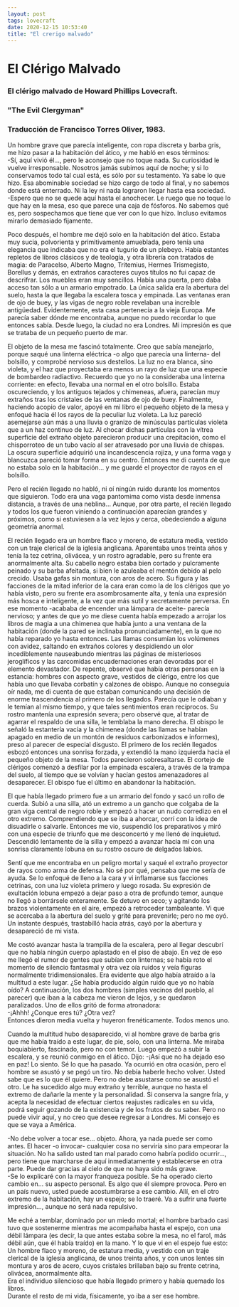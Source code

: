 ```yaml
---
layout: post
tags: lovecraft
date: 2020-12-15 10:53:40
title: "El crerigo malvado"
---
```

# El Clérigo Malvado

### El clérigo malvado de Howard Phillips Lovecraft.
### "The Evil Clergyman"
### Traducción de Francisco Torres Oliver, 1983.

   Un hombre grave que parecía inteligente, con ropa discreta y barba
   gris, me hizo pasar a la habitación del ático, y me habló en esos
   términos:  
   -Sí, aquí vivió él..., pero le aconsejo que no toque nada. Su
   curiosidad le vuelve irresponsable. Nosotros jamás subimos aquí de
   noche; y si lo conservamos todo tal cual está, es sólo por su
   testamento. Ya sabe lo que hizo. Esa abominable sociedad se hizo cargo
   de todo al final, y no sabemos donde está enterrado. Ni la ley ni nada
   lograron llegar hasta esa sociedad.  
   -Espero que no se quede aquí hasta el anochecer. Le ruego que no toque
   lo que hay en la mesa, eso que parece una caja de fósforos. No sabemos
   qué es, pero sospechamos que tiene que ver con lo que hizo. Incluso
   evitamos mirarlo demasiado fijamente.
   
   Poco después, el hombre me dejó solo en la habitación del ático. Estaba
   muy sucia, polvorienta y primitivamente amueblada, pero tenía una
   elegancia que indicaba que no era el tugurio de un plebeyo. Había
   estantes repletos de libros clásicos y de teología, y otra librería con
   tratados de magia: de Paracelso, Alberto Magno, Tritemius, Hermes
   Trismegisto, Borellus y demás, en extraños caracteres cuyos títulos no
   fui capaz de descrifrar. Los muebles eran muy sencillos. Había una
   puerta, pero daba acceso tan sólo a un armario empotrado. La única
   salida era la abertura del suelo, hasta la que llegaba la escalera
   tosca y empinada. Las ventanas eran de ojo de buey, y las vigas de
   negro roble revelaban una increíble antigüedad. Evidentemente, esta
   casa pertenecía a la vieja Europa. Me parecía saber dónde me
   encontraba, aunque no puedo recordar lo que entonces sabía. Desde
   luego, la ciudad no era Londres. Mi impresión es que se trataba de un
   pequeño puerto de mar.
   
   El objeto de la mesa me fascinó totalmente. Creo que sabía manejarlo,
   porque saqué una linterna eléctrica -o algo que parecía una linterna-
   del bolsillo, y comprobé nervioso sus destellos. La luz no era blanca,
   sino violeta, y el haz que proyectaba era menos un rayo de luz que una
   especie de bombardeo radiactivo. Recuerdo que yo no la consideraba una
   linterna corriente: en efecto, llevaba una normal en el otro bolsillo.
   Estaba oscureciendo, y los antiguos tejados y chimeneas, afuera,
   parecían muy extraños tras los cristales de las ventanas de ojo de
   buey. Finalmente, haciendo acopio de valor, apoyé en mi libro el
   pequeño objeto de la mesa y enfoqué hacia él los rayos de la peculiar
   luz violeta. La luz pareció asemejarse aún más a una lluvia o granizo
   de minúsculas partículas violeta que a un haz continuo de luz. Al
   chocar dichas partículas con la vítrea superficie del extraño objeto
   parecieron producir una crepitación, como el chisporroteo de un tubo
   vacío al ser atravesado por una lluvia de chispas. La oscura superficie
   adquirió una incandescencia rojiza, y una forma vaga y blancuzca
   pareció tomar forma en su centro. Entonces me di cuenta de que no
   estaba solo en la habitación... y me guardé el proyector de rayos en el
   bolsillo.
   
   Pero el recién llegado no habló, ni oí ningún ruido durante los
   momentos que siguieron. Todo era una vaga pantomima como vista desde
   inmensa distancia, a través de una neblina... Aunque, por otra parte,
   el recién llegado y todos los que fueron viniendo a continuación
   aparecían grandes y próximos, como si estuviesen a la vez lejos y
   cerca, obedeciendo a alguna geometría anormal.
   
   El recién llegado era un hombre flaco y moreno, de estatura media,
   vestido con un traje clerical de la iglesia anglicana. Aparentaba unos
   treinta años y tenía la tez cetrina, olivácea, y un rostro agradable,
   pero su frente era anormalmente alta. Su cabello negro estaba bien
   cortado y pulcramente peinado y su barba afeitada, si bien le azuleaba
   el mentón debido al pelo crecido. Usaba gafas sin montura, con aros de
   acero. Su figura y las facciones de la mitad inferior de la cara eran
   como la de los clérigos que yo había visto, pero su frente era
   asombrosamente alta, y tenía una expresión más hosca e inteligente, a
   la vez que más sutil y secretamente perversa. En ese momento -acababa
   de encender una lámpara de aceite- parecía nervioso; y antes de que yo
   me diese cuenta había empezado a arrojar los libros de magia a una
   chimenea que había junto a una ventana de la habitación (donde la pared
   se inclinaba pronunciadamente), en la que no había reparado yo hasta
   entonces. Las llamas consumían los volúmenes con avidez, saltando en
   extraños colores y despidiendo un olor incediblemente nauseabundo
   mientras las páginas de misteriosos jeroglíficos y las carcomidas
   encuadernaciones eran devoradas por el elemento devastador. De repente,
   observé que había otras personas en la estancia: hombres con aspecto
   grave, vestidos de clérigo, entre los que había uno que llevaba
   corbatín y calzones de obispo. Aunque no conseguía oír nada, me di
   cuenta de que estaban comunicando una decisión de enorme trascendencia
   al primero de los llegados. Parecía que le odiaban y le temían al mismo
   tiempo, y que tales sentimientos eran recíprocos. Su rostro mantenía
   una expresión severa; pero observé que, al tratar de agarrar el
   respaldo de una silla, le temblaba la mano derecha. El obispo le señaló
   la estantería vacía y la chimenea (donde las llamas se habían apagado
   en medio de un montón de residuos carbonizados e informes), preso al
   parecer de especial disgusto. El primero de los recién llegados esbozó
   entonces una sonrisa forzada, y extendió la mano izquierda hacia el
   pequeño objeto de la mesa. Todos parecieron sobresaltarse. El cortejo
   de clérigos comenzó a desfilar por la empinada escalera, a través de la
   trampa del suelo, al tiempo que se volvían y hacían gestos amenazadores
   al desaparecer. El obispo fue el último en abandonar la habitación.
   
   El que había llegado primero fue a un armario del fondo y sacó un rollo
   de cuerda. Subió a una silla, ató un extremo a un gancho que colgaba de
   la gran viga central de negro roble y empezó a hacer un nudo corredizo
   en el otro extremo. Comprendiendo que se iba a ahorcar, corrí con la
   idea de disuadirle o salvarle. Entonces me vio, suspendió los
   preparativos y miró con una especie de triunfo que me desconcertó y me
   llenó de inquietud. Descendió lentamente de la silla y empezó a avanzar
   hacia mí con una sonrisa claramente lobuna en su rostro oscuro de
   delgados labios.
   
   Sentí que me encontraba en un peligro mortal y saqué el extraño
   proyector de rayos como arma de defensa. No sé por qué, pensaba que me
   sería de ayuda. Se lo enfoqué de lleno a la cara y vi inflamarse sus
   facciones cetrinas, con una luz violeta primero y luego rosada. Su
   expresión de exultación lobuna empezó a dejar paso a otra de profundo
   temor, aunque no llegó a borrársele enteramente. Se detuvo en seco; y
   agitando los brazos violentamente en el aire, empezó a retroceder
   tambaleante. Vi que se acercaba a la abertura del suelo y grité para
   prevenirle; pero no me oyó. Un instante después, trastabilló hacia
   atrás, cayó por la abertura y desapareció de mi vista.
   
   Me costó avanzar hasta la trampilla de la escalera, pero al llegar
   descubrí que no había ningún cuerpo aplastado en el piso de abajo. En
   vez de eso me llegó el rumor de gentes que subían con linternas; se
   había roto el momento de silencio fantasmal y otra vez oía ruidos y
   veía figuras normalmente tridimensionales. Era evidente que algo había
   atraído a la multitud a este lugar. ¿Se había producido algún ruido que
   yo no había oído? A continuación, los dos hombres (simples vecinos del
   pueblo, al parecer) que iban a la cabeza me vieron de lejos, y se
   quedaron paralizados. Uno de ellos gritó de forma atronadora:  
   -¡Ahhh! ¿Conque eres tú? ¿Otra vez?  
   Entonces dieron media vuelta y huyeron frenéticamente. Todos menos uno.
   
   Cuando la multitud hubo desaparecido, vi al hombre grave de barba gris
   que me había traído a este lugar, de pie, solo, con una linterna. Me
   miraba boquiabierto, fascinado, pero no con temor. Luego empezó a subir
   la escalera, y se reunió conmigo en el ático. Dijo:
   -¡Así que no ha dejado eso en paz! Lo siento. Sé lo que ha pasado. Ya
   ocurrió en otra ocasión, pero el hombre se asustó y se pegó un tiro. No
   debía haberle hecho volver. Usted sabe que es lo que él quiere. Pero no
   debe asustarse como se asustó el otro. Le ha sucedido algo muy extraño
   y terrible, aunque no hasta el extremo de dañarle la mente y la
   personalidad. Si conserva la sangre fría, y acepta la necesidad de
   efectuar ciertos reajustes radicales en su vida, podrá seguir gozando
   de la existencia y de los frutos de su saber. Pero no puede vivir aquí,
   y no creo que desee regresar a Londres. Mi consejo es que se vaya a
   América.
   
   -No debe volver a tocar ese... objeto. Ahora, ya nada puede ser como
   antes. El hacer -o invocar- cualquier cosa no serviría sino para
   empeorar la situación. No ha salido usted tan mal parado como habría
   podido ocurrir..., pero tiene que marcharse de aquí inmediatamente y
   establecerse en otra parte. Puede dar gracias al cielo de que no haya
   sido más grave.  
   -Se lo explicaré con la mayor franqueza posible. Se ha operado cierto
   cambio en... su aspecto personal. Es algo que él siempre provoca. Pero
   en un país nuevo, usted puede acostumbrarse a ese cambio. Allí, en el
   otro extremo de la habitación, hay un espejo; se lo traeré. Va a sufrir
   una fuerte impresión..., aunque no será nada repulsivo.
   
   Me eché a temblar, dominado por un miedo mortal; el hombre barbado casi
   tuvo que sostenerme mientras me acompañaba hasta el espejo, con una
   débil lámpara (es decir, la que antes estaba sobre la mesa, no el
   farol, más débil aún, que él había traído) en la mano. Y lo que vi en
   el espejo fue esto:  
   Un hombre flaco y moreno, de estatura media, y vestido con un traje
   clerical de la iglesia anglicana, de unos treinta años, y con unos
   lentes sin montura y aros de acero, cuyos cristales brillaban bajo su
   frente cetrina, olivácea, anormalmente alta.  
   Era el individuo silencioso que había llegado primero y había quemado
   los libros.  
   Durante el resto de mi vida, físicamente, yo iba a ser ese hombre.

